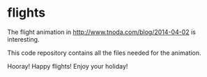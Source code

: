 # flights
The flight animation in http://www.tnoda.com/blog/2014-04-02 is interesting.

This code repository contains all the files needed for the animation.

Hooray! Happy flights! Enjoy your holiday!